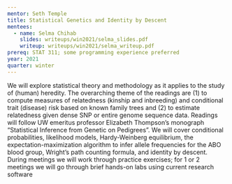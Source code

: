 ```yaml
---
mentor: Seth Temple
title: Statistical Genetics and Identity by Descent
mentees:
  - name: Selma Chihab
    slides: writeups/win2021/selma_slides.pdf
    writeup: writeups/win2021/selma_writeup.pdf
prereq: STAT 311; some programming experience preferred
year: 2021
quarter: winter
---
```

We will explore statistical theory and methodology as it applies to the study of (human) heredity. The overarching theme of the readings are (1) to compute measures of relatedness (kinship and inbreeding) and conditional trait (disease) risk based on known family trees and (2) to estimate relatedness given dense SNP or entire genome sequence data. Readings will follow UW emeritus professor Elizabeth Thompson’s monograph “Statistical Inference from Genetic on Pedigrees”. We will cover conditional probabilities, likelihood models, Hardy-Weinberg equilibrium, the expectation-maximization algorithm to infer allele frequencies for the ABO blood group, Wright’s path counting formula, and identity by descent. During meetings we will work through practice exercises; for 1 or 2 meetings we will go through brief hands-on labs using current research software